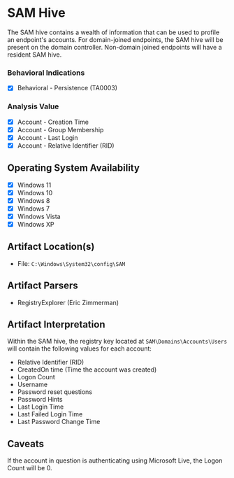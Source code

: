 # SAM Hive
The SAM hive contains a wealth of information that can be used to profile an endpoint's accounts. For domain-joined endpoints, the SAM hive will be present on the domain controller. Non-domain joined endpoints will have a resident SAM hive. 

### Behavioral Indications
 - [x] Behavioral - Persistence (TA0003)

### Analysis Value
 - [x] Account - Creation Time
 - [x] Account - Group Membership
 - [x] Account - Last Login
 - [x] Account - Relative Identifier (RID)

## Operating System Availability
 - [x] Windows 11
 - [x] Windows 10
 - [x] Windows 8
 - [x] Windows 7
 - [x] Windows Vista
 - [x] Windows XP

## Artifact Location(s)
- File: `C:\Windows\System32\config\SAM`

## Artifact Parsers
 - RegistryExplorer (Eric Zimmerman)

## Artifact Interpretation
Within the SAM hive, the registry key located at `SAM\Domains\Accounts\Users` will contain the following values for each account:

 - Relative Identifier (RID)
 - CreatedOn time (Time the account was created)
 - Logon Count
 - Username
 - Password reset questions
 - Password Hints
 - Last Login Time
 - Last Failed Login Time
 - Last Password Change Time

## Caveats
If the account in question is authenticating using Microsoft Live, the Logon Count will be 0.